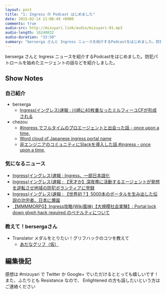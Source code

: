 ```yaml
---
layout: post
title: "1: Ingress の Podcast はじめました"
date: 2015-02-14 21:08:49 +0900
comments: true
audio-src: http://mizuyari.link/audio/mizuyari-01.mp3
audio-length: 16240832
audio-duration: "33:50"
summary: "berserga さんと Ingress ニュースを紹介するPodcastをはじめました。防犯パトロールを始めたエージェントの話などを紹介しました。"
---
```


berserga さんと Ingress ニュースを紹介するPodcastをはじめました。防犯パトロールを始めたエージェントの話などを紹介しました。
<!-- more -->

## Show Notes
### 自己紹介
- berserga
  - [Ingress(イングレス)速報 : 川崎に40枚重なったミルフィーユCFが形成される](http://ingress.blog.jp/archives/13616218.html)
- chezou
  - [#ingress でフルタイムのプロエージェントと出会った話 - once upon a time,](http://chezou.hatenablog.com/entry/2014/12/15/152000)
  - [Word cloud of Japanese ingress portal name](https://plus.google.com/+MichiakiAriga/posts/RjtL2BDDZqq)
  - [非エンジニアのコミュニティにSlackを導入した話 #ingress - once upon a time,](http://chezou.hatenablog.com/entry/2015/01/16/011049)

### 気になるニュース
- [Ingress(イングレス)速報 : Ingress、一部日本語化](http://ingress.blog.jp/archives/22441348.html)
- [Ingress(イングレス)速報 : 【天才か】深夜帯に活動するエージェントが発想を逆転させ地域の防犯ボランティアに登録](http://ingress.blog.jp/archives/21886888.html)
- [Ingress(イングレス)速報 : 【世界初？】5000本のポータルを生み出した伝説の功労者、日本に爆誕](http://ingress.blog.jp/archives/22415161.html)
- [【MMMMORPG】Ingress攻略(Wiki風味)【大規模社会実験】: Portal lock down glyph hack required のペナルティについて](http://ingressjp.blogspot.jp/2015/02/portal-lock-down-glyph-hack-required.html)

### 教えて！bersergaさん
- Translator メダルをとりたい！グリフハックのコツを教えて
  - [あだなグリフ（仮）](http://myglyph.akiraak.com/)

## 編集後記
感想は #mizuyari で Twitter か Google+ でいただけるととっても嬉しいです！
また、ふたりとも Resistance なので、 Enlightened の方も話したいという方はご連絡ください
